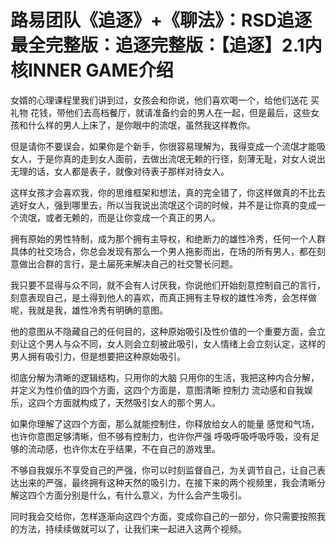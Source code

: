 # 路易团队《追逐》+《聊法》：RSD追逐最全完整版：追逐完整版：【追逐】2.1内核INNER GAME介绍

女婿的心理课程里我们讲到过，女孩会和你说，他们喜欢喝一个，给他们送花 买礼物 花钱，带他们去高档餐厅，就请准备约会的男人在一起，但是最后，这些女孩和什么样的男人上床了，是你眼中的流氓，虽然我这样教你。

但是请你不要误会，如果你是个新手，你很容易理解为，我得变成一个流氓才能吸女人，于是你真的走到女人面前，去做出流氓无赖的行径，刻薄无耻，对女人说出无理的话，女人都是表子，就像对待表子那样对待女人。

这样女孩才会喜欢我，你的思维框架和想法，真的完全错了，你这样做真的不比去逃好女人，强到哪里去，所以当我说出流氓这个词的时候，并不是让你真的变成一个流氓，或者无赖的，而是让你变成一个真正的男人。

拥有原始的男性特制，成为那个拥有主导权，和绝断力的雄性冷秀，任何一个人群具体的社交场合，你总会发现有那么一个男人拖影而出，在场的所有男人，都在刻意做出合群的言行，是土届死来解决自己的社交警长问题。

我只要不显得与众不同，就不会有人讨厌我，你说他们开始刻意控制自己的言行，刻意表现自己，是土得到他人的喜欢，而真正拥有主导权的雄性冷秀，会怎样做呢，我就是我，雄性冷秀有明确的意图。

他的意图从不隐藏自己的任何目的，这种原始吸引及性价值的一个重要方面，会立刻让这个男人与众不同，女人则会立刻被此吸引，女人情绪上会立刻认定，这样的男人拥有吸引力，但是想要把这种原始吸引。

彻底分解为清晰的逻辑结构，只用你的大脑 只用你的生活，我把这种内合分解，并定义为性价值的四个方面，这四个方面是，意图清晰 控制力 流动感和自我娱乐，这四个方面就构成了，天然吸引女人的那个男人。

如果你理解了这四个方面，那么就能控制住，你释放给女人的能量 感觉和气场，也许你意图足够清晰，但不够有控制力，也许你严强 呼吸呼吸呼吸呼吸，没有足够的流动感，也许你太在乎结果，不在自己的游戏里。

不够自我娱乐不享受自己的严强，你可以时刻监督自己，为关调节自己，让自己表达出来的严强，最终拥有这种天然的吸引力，在接下来的两个视频里，我会清晰分解这四个方面分别是什么，有什么意义，为什么会产生吸引。

同时我会交给你，怎样逐渐向这四个方面，变成你自己的一部分，你只需要按照我的方法，持续续做就可以了，让我们来一起进入这两个视频。